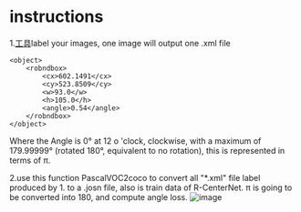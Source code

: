 # instructions
1.[工具](https://link.zhihu.com/?target=https%3A//github.com/chinakook/labelImg2)label your images, one image will output one .xml file


    <object>
    	<robndbox>
    		<cx>602.1491</cx>
    		<cy>523.8509</cy>
    		<w>93.0</w>
    		<h>105.0</h>
    		<angle>0.54</angle>
    	</robndbox>
    </object>
	
Where the Angle is 0° at 12 o 'clock, clockwise, with a maximum of 179.99999° (rotated 180°, equivalent to no rotation), this is represented in terms of π.

2.use this function PascalVOC2coco to convert all "*.xml" file label produced by 1. to a .josn file, also is train data of R-CenterNet.
π is going to be converted into 180, and compute angle loss.
![image](https://pic2.zhimg.com/80/v2-b34dac0e5256cd81d6f0a008cc77308d_720w.jpg)
